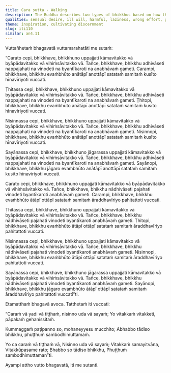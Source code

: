 ```yaml
---
title: Cara sutta - Walking
description: The Buddha describes two types of bhikkhus based on how they deal with thoughts of sensuality, ill will, and harming while walking, standing, sitting, and lying down, and which one is capable of reaching the highest awakening.
qualities: sensual desire, ill will, harmful, laziness, wrong effort, giving up, ending, rousing of energy, continuous effort, right effort
theme: inspiration, cultivating discernment
slug: iti110
similar: an4.11
---
```


Vuttañhetaṁ bhagavatā vuttamarahatāti me sutaṁ:

“Carato cepi, bhikkhave, bhikkhuno uppajjati kāmavitakko vā byāpādavitakko vā vihiṁsāvitakko vā. Tañce, bhikkhave, bhikkhu adhivāseti nappajahati na vinodeti na byantīkaroti na anabhāvaṁ gameti. Carampi, bhikkhave, bhikkhu evaṁbhūto anātāpī anottāpī satataṁ samitaṁ kusīto hīnavīriyoti vuccati.

Ṭhitassa cepi, bhikkhave, bhikkhuno uppajjati kāmavitakko vā byāpādavitakko vā vihiṁsāvitakko vā. Tañce, bhikkhave, bhikkhu adhivāseti nappajahati na vinodeti na byantīkaroti na anabhāvaṁ gameti. Ṭhitopi, bhikkhave, bhikkhu evaṁbhūto anātāpī anottāpī satataṁ samitaṁ kusīto hīnavīriyoti vuccati.

Nisinnassa cepi, bhikkhave, bhikkhuno uppajjati kāmavitakko vā byāpādavitakko vā vihiṁsāvitakko vā. Tañce, bhikkhave, bhikkhu adhivāseti nappajahati na vinodeti na byantīkaroti na anabhāvaṁ gameti. Nisinnopi, bhikkhave, bhikkhu evaṁbhūto anātāpī anottāpī satataṁ samitaṁ kusīto hīnavīriyoti vuccati.

Sayānassa cepi, bhikkhave, bhikkhuno jāgarassa uppajjati kāmavitakko vā byāpādavitakko vā vihiṁsāvitakko vā. Tañce, bhikkhave, bhikkhu adhivāseti nappajahati na vinodeti na byantīkaroti na anabhāvaṁ gameti. Sayānopi, bhikkhave, bhikkhu jāgaro evaṁbhūto anātāpī anottāpī satataṁ samitaṁ kusīto hīnavīriyoti vuccati.

Carato cepi, bhikkhave, bhikkhuno uppajjati kāmavitakko vā byāpādavitakko vā vihiṁsāvitakko vā. Tañce, bhikkhave, bhikkhu nādhivāseti pajahati vinodeti byantīkaroti anabhāvaṁ gameti. Carampi, bhikkhave, bhikkhu evaṁbhūto ātāpī ottāpī satataṁ samitaṁ āraddhavīriyo pahitattoti vuccati.

Ṭhitassa cepi, bhikkhave, bhikkhuno uppajjati kāmavitakko vā byāpādavitakko vā vihiṁsāvitakko vā. Tañce, bhikkhave, bhikkhu nādhivāseti pajahati vinodeti byantīkaroti anabhāvaṁ gameti. Ṭhitopi, bhikkhave, bhikkhu evaṁbhūto ātāpī ottāpī satataṁ samitaṁ āraddhavīriyo pahitattoti vuccati.

Nisinnassa cepi, bhikkhave, bhikkhuno uppajjati kāmavitakko vā byāpādavitakko vā vihiṁsāvitakko vā. Tañce, bhikkhave, bhikkhu nādhivāseti pajahati vinodeti byantīkaroti anabhāvaṁ gameti. Nisinnopi, bhikkhave, bhikkhu evaṁbhūto ātāpī ottāpī satataṁ samitaṁ āraddhavīriyo pahitattoti vuccati.

Sayānassa cepi, bhikkhave, bhikkhuno jāgarassa uppajjati kāmavitakko vā byāpādavitakko vā vihiṁsāvitakko vā. Tañce, bhikkhave, bhikkhu nādhivāseti pajahati vinodeti byantīkaroti anabhāvaṁ gameti. Sayānopi, bhikkhave, bhikkhu jāgaro evaṁbhūto ātāpī ottāpī satataṁ samitaṁ āraddhavīriyo pahitattoti vuccatī”ti.

Etamatthaṁ bhagavā avoca. Tatthetaṁ iti vuccati:

“Caraṁ vā yadi vā tiṭṭhaṁ,
nisinno uda vā sayaṁ;
Yo vitakkaṁ vitakketi,
pāpakaṁ gehanissitaṁ.

Kummaggaṁ paṭipanno so,
mohaneyyesu mucchito;
Abhabbo tādiso bhikkhu,
phuṭṭhuṁ sambodhimuttamaṁ.

Yo ca caraṁ vā tiṭṭhaṁ vā,
Nisinno uda vā sayaṁ;
Vitakkaṁ samayitvāna,
Vitakkūpasame rato;
Bhabbo so tādiso bhikkhu,
Phuṭṭhuṁ sambodhimuttaman”ti.

Ayampi attho vutto bhagavatā, iti me sutanti.
